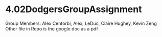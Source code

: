 # 4.02DodgersGroupAssignment
Group Members: Alex Centorbi, Alex, LeDuc, Claire Hughey, Kevin Zeng
Other file in Repo is the google doc as a pdf
